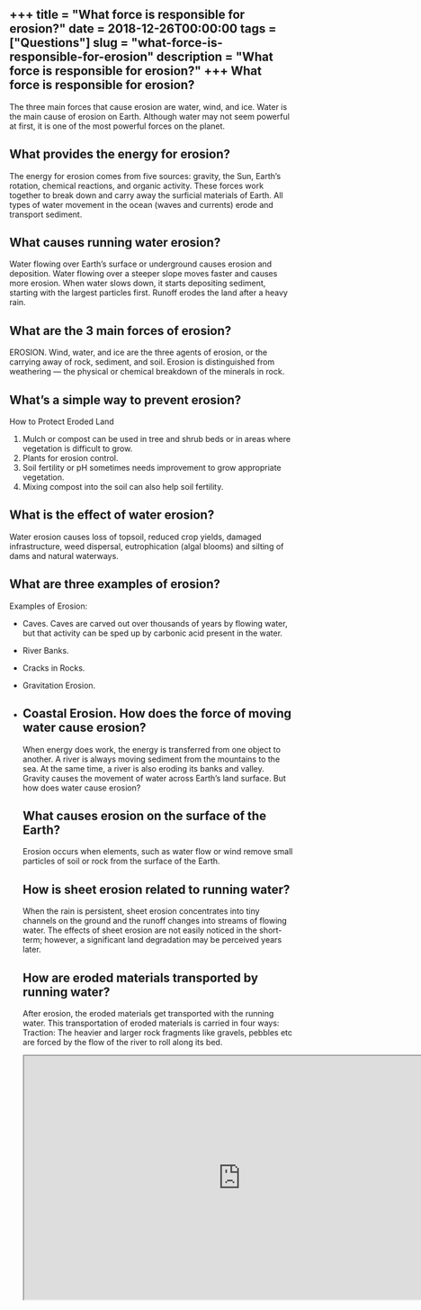 +++
title = "What force is responsible for erosion?"
date = 2018-12-26T00:00:00
tags = ["Questions"]
slug = "what-force-is-responsible-for-erosion"
description = "What force is responsible for erosion?"
+++
What force is responsible for erosion?
--------------------------------------

The three main forces that cause erosion are water, wind, and ice. Water is the main cause of erosion on Earth. Although water may not seem powerful at first, it is one of the most powerful forces on the planet.

What provides the energy for erosion?
-------------------------------------

The energy for erosion comes from five sources: gravity, the Sun, Earth’s rotation, chemical reactions, and organic activity. These forces work together to break down and carry away the surficial materials of Earth. All types of water movement in the ocean (waves and currents) erode and transport sediment.

What causes running water erosion?
----------------------------------

Water flowing over Earth’s surface or underground causes erosion and deposition. Water flowing over a steeper slope moves faster and causes more erosion. When water slows down, it starts depositing sediment, starting with the largest particles first. Runoff erodes the land after a heavy rain.

What are the 3 main forces of erosion?
--------------------------------------

EROSION. Wind, water, and ice are the three agents of erosion, or the carrying away of rock, sediment, and soil. Erosion is distinguished from weathering — the physical or chemical breakdown of the minerals in rock.

What’s a simple way to prevent erosion?
---------------------------------------

How to Protect Eroded Land

1. Mulch or compost can be used in tree and shrub beds or in areas where vegetation is difficult to grow.
2. Plants for erosion control.
3. Soil fertility or pH sometimes needs improvement to grow appropriate vegetation.
4. Mixing compost into the soil can also help soil fertility.

What is the effect of water erosion?
------------------------------------

Water erosion causes loss of topsoil, reduced crop yields, damaged infrastructure, weed dispersal, eutrophication (algal blooms) and silting of dams and natural waterways.

What are three examples of erosion?
-----------------------------------

Examples of Erosion:

- Caves. Caves are carved out over thousands of years by flowing water, but that activity can be sped up by carbonic acid present in the water.
- River Banks.
- Cracks in Rocks.
- Gravitation Erosion.
- Coastal Erosion. How does the force of moving water cause erosion?
    -------------------------------------------------
    
    When energy does work, the energy is transferred from one object to another. A river is always moving sediment from the mountains to the sea. At the same time, a river is also eroding its banks and valley. Gravity causes the movement of water across Earth’s land surface. But how does water cause erosion?
    
    What causes erosion on the surface of the Earth?
    ------------------------------------------------
    
    Erosion occurs when elements, such as water flow or wind remove small particles of soil or rock from the surface of the Earth.
    
    How is sheet erosion related to running water?
    ----------------------------------------------
    
    When the rain is persistent, sheet erosion concentrates into tiny channels on the ground and the runoff changes into streams of flowing water. The effects of sheet erosion are not easily noticed in the short-term; however, a significant land degradation may be perceived years later.
    
    How are eroded materials transported by running water?
    ------------------------------------------------------
    
    After erosion, the eroded materials get transported with the running water. This transportation of eroded materials is carried in four ways: Traction: The heavier and larger rock fragments like gravels, pebbles etc are forced by the flow of the river to roll along its bed.
    
    <iframe allow="accelerometer; autoplay; clipboard-write; encrypted-media; gyroscope; picture-in-picture" allowfullscreen="" class="__youtube_prefs__  epyt-is-override  no-lazyload" data-no-lazy="1" data-origheight="433" data-origwidth="770" data-skipgform_ajax_framebjll="" height="433" id="_ytid_79976" loading="lazy" src="https://www.youtube.com/embed/Q0Y02ERU7Kc?enablejsapi=1&autoplay=0&cc_load_policy=0&cc_lang_pref=&iv_load_policy=1&loop=0&modestbranding=0&rel=1&fs=1&playsinline=0&autohide=2&theme=dark&color=red&controls=1&" title="YouTube player" width="770"></iframe>